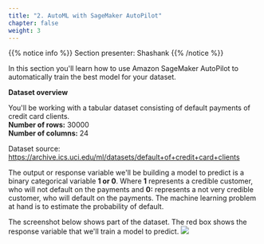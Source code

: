 ```yaml
---
title: "2. AutoML with SageMaker AutoPilot"
chapter: false
weight: 3
---
```

{{% notice info %}}
Section presenter: Shashank
{{% /notice %}}

In this section you'll learn how to use Amazon SageMaker AutoPilot to automatically train the best model for your dataset.


**Dataset overview**

You'll be working with a tabular dataset consisting of default payments of credit card clients.
<br> **Number of rows:** 30000 <br> **Number of columns:** 24

Dataset source: https://archive.ics.uci.edu/ml/datasets/default+of+credit+card+clients

The output or response variable we'll be building a model to predict is a binary categorical variable **1 or 0**. Where **1** represents a credible customer, who will not default on the payments and **0:** represents a not very credible customer, who will default on the payments. The machine learning problem at hand is to estimate the probability of default.

The screenshot below shows part of the dataset. The red box shows the response variable that we'll train a model to predict.
![](/images/setup/dataset_csv.png)
